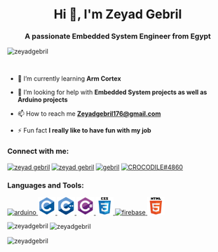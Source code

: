 <h1 align="center">Hi 👋, I'm Zeyad Gebril</h1>
<h3 align="center">A passionate Embedded System Engineer from Egypt</h3>

<p align="left"> <img src="https://komarev.com/ghpvc/?username=zeyadgebril&label=Profile%20views&color=0e75b6&style=flat" alt="zeyadgebril" /> </p>

<p align="left"> <a href="https://twitter.com/" target="blank"><img src="https://img.shields.io/twitter/follow/?logo=twitter&style=for-the-badge" alt="" /></a> </p>

- 🌱 I’m currently learning **Arm Cortex**

- 🤝 I’m looking for help with **Embedded System projects as well as Arduino projects**

- 📫 How to reach me **Zeyadgebril176@gmail.com**

- ⚡ Fun fact **I really like to have fun with my job**

<h3 align="left">Connect with me:</h3>
<p align="left">
<a href="https://linkedin.com/in/zeyad gebril" target="blank"><img align="center" src="https://raw.githubusercontent.com/rahuldkjain/github-profile-readme-generator/master/src/images/icons/Social/linked-in-alt.svg" alt="zeyad gebril" height="30" width="40" /></a>
<a href="https://fb.com/zeyad gebril" target="blank"><img align="center" src="https://raw.githubusercontent.com/rahuldkjain/github-profile-readme-generator/master/src/images/icons/Social/facebook.svg" alt="zeyad gebril" height="30" width="40" /></a>
<a href="https://codeforces.com/profile/gebril" target="blank"><img align="center" src="https://raw.githubusercontent.com/rahuldkjain/github-profile-readme-generator/master/src/images/icons/Social/codeforces.svg" alt="gebril" height="30" width="40" /></a>
<a href="https://discord.gg/CROCODILE#4860" target="blank"><img align="center" src="https://raw.githubusercontent.com/rahuldkjain/github-profile-readme-generator/master/src/images/icons/Social/discord.svg" alt="CROCODILE#4860" height="30" width="40" /></a>
</p>

<h3 align="left">Languages and Tools:</h3>
<p align="left"> <a href="https://www.arduino.cc/" target="_blank" rel="noreferrer"> <img src="https://cdn.worldvectorlogo.com/logos/arduino-1.svg" alt="arduino" width="40" height="40"/> </a> <a href="https://www.cprogramming.com/" target="_blank" rel="noreferrer"> <img src="https://raw.githubusercontent.com/devicons/devicon/master/icons/c/c-original.svg" alt="c" width="40" height="40"/> </a> <a href="https://www.w3schools.com/cpp/" target="_blank" rel="noreferrer"> <img src="https://raw.githubusercontent.com/devicons/devicon/master/icons/cplusplus/cplusplus-original.svg" alt="cplusplus" width="40" height="40"/> </a> <a href="https://www.w3schools.com/cs/" target="_blank" rel="noreferrer"> <img src="https://raw.githubusercontent.com/devicons/devicon/master/icons/csharp/csharp-original.svg" alt="csharp" width="40" height="40"/> </a> <a href="https://www.w3schools.com/css/" target="_blank" rel="noreferrer"> <img src="https://raw.githubusercontent.com/devicons/devicon/master/icons/css3/css3-original-wordmark.svg" alt="css3" width="40" height="40"/> </a> <a href="https://firebase.google.com/" target="_blank" rel="noreferrer"> <img src="https://www.vectorlogo.zone/logos/firebase/firebase-icon.svg" alt="firebase" width="40" height="40"/> </a> <a href="https://www.w3.org/html/" target="_blank" rel="noreferrer"> <img src="https://raw.githubusercontent.com/devicons/devicon/master/icons/html5/html5-original-wordmark.svg" alt="html5" width="40" height="40"/> </a> </p>

<p><img align="left" src="https://github-readme-stats.vercel.app/api/top-langs?username=zeyadgebril&show_icons=true&locale=en&layout=compact" alt="zeyadgebril" /></p>

<p>&nbsp;<img align="center" src="https://github-readme-stats.vercel.app/api?username=zeyadgebril&show_icons=true&locale=en" alt="zeyadgebril" /></p>

<p><img align="center" src="https://github-readme-streak-stats.herokuapp.com/?user=zeyadgebril&" alt="zeyadgebril" /></p>

